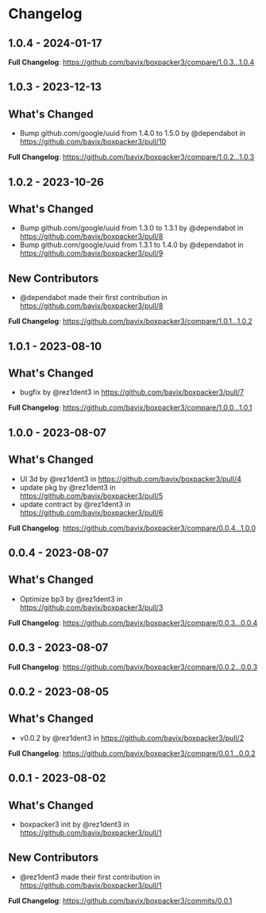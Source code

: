 # Changelog

## 1.0.4 - 2024-01-17

**Full Changelog**: https://github.com/bavix/boxpacker3/compare/1.0.3...1.0.4

## 1.0.3 - 2023-12-13

## What's Changed
* Bump github.com/google/uuid from 1.4.0 to 1.5.0 by @dependabot in https://github.com/bavix/boxpacker3/pull/10


**Full Changelog**: https://github.com/bavix/boxpacker3/compare/1.0.2...1.0.3

## 1.0.2 - 2023-10-26

## What's Changed
* Bump github.com/google/uuid from 1.3.0 to 1.3.1 by @dependabot in https://github.com/bavix/boxpacker3/pull/8
* Bump github.com/google/uuid from 1.3.1 to 1.4.0 by @dependabot in https://github.com/bavix/boxpacker3/pull/9

## New Contributors
* @dependabot made their first contribution in https://github.com/bavix/boxpacker3/pull/8

**Full Changelog**: https://github.com/bavix/boxpacker3/compare/1.0.1...1.0.2

## 1.0.1 - 2023-08-10

## What's Changed
* bugfix by @rez1dent3 in https://github.com/bavix/boxpacker3/pull/7


**Full Changelog**: https://github.com/bavix/boxpacker3/compare/1.0.0...1.0.1

## 1.0.0 - 2023-08-07

## What's Changed
* UI 3d by @rez1dent3 in https://github.com/bavix/boxpacker3/pull/4
* update pkg by @rez1dent3 in https://github.com/bavix/boxpacker3/pull/5
* update contract by @rez1dent3 in https://github.com/bavix/boxpacker3/pull/6


**Full Changelog**: https://github.com/bavix/boxpacker3/compare/0.0.4...1.0.0

## 0.0.4 - 2023-08-07

## What's Changed
* Optimize bp3 by @rez1dent3 in https://github.com/bavix/boxpacker3/pull/3


**Full Changelog**: https://github.com/bavix/boxpacker3/compare/0.0.3...0.0.4

## 0.0.3 - 2023-08-07

**Full Changelog**: https://github.com/bavix/boxpacker3/compare/0.0.2...0.0.3

## 0.0.2 - 2023-08-05

## What's Changed
* v0.0.2 by @rez1dent3 in https://github.com/bavix/boxpacker3/pull/2


**Full Changelog**: https://github.com/bavix/boxpacker3/compare/0.0.1...0.0.2

## 0.0.1 - 2023-08-02

## What's Changed
* boxpacker3 init by @rez1dent3 in https://github.com/bavix/boxpacker3/pull/1

## New Contributors
* @rez1dent3 made their first contribution in https://github.com/bavix/boxpacker3/pull/1

**Full Changelog**: https://github.com/bavix/boxpacker3/commits/0.0.1

